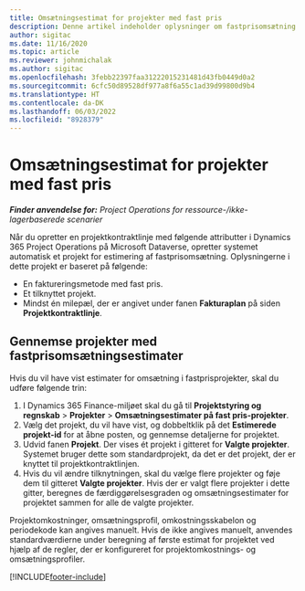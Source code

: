 ```yaml
---
title: Omsætningsestimat for projekter med fast pris
description: Denne artikel indeholder oplysninger om fastprisomsætning på projekter.
author: sigitac
ms.date: 11/16/2020
ms.topic: article
ms.reviewer: johnmichalak
ms.author: sigitac
ms.openlocfilehash: 3febb22397faa31222015231481d43fb0449d0a2
ms.sourcegitcommit: 6cfc50d89528df977a8f6a55c1ad39d99800d9b4
ms.translationtype: HT
ms.contentlocale: da-DK
ms.lasthandoff: 06/03/2022
ms.locfileid: "8928379"
---
```

# <a name="fixed-price-revenue-estimate-projects"></a>Omsætningsestimat for projekter med fast pris 

_**Finder anvendelse for:** Project Operations for ressource-/ikke-lagerbaserede scenarier_

Når du opretter en projektkontraktlinje med følgende attributter i Dynamics 365 Project Operations på Microsoft Dataverse, opretter systemet automatisk et projekt for estimering af fastprisomsætning. Oplysningerne i dette projekt er baseret på følgende:

  - En faktureringsmetode med fast pris.
  - Et tilknyttet projekt.
  - Mindst én milepæl, der er angivet under fanen **Fakturaplan** på siden **Projektkontraktlinje**.

## <a name="review-fixed-price-revenue-estimates-projects"></a>Gennemse projekter med fastprisomsætningsestimater
Hvis du vil have vist estimater for omsætning i fastprisprojekter, skal du udføre følgende trin:

1. I Dynamics 365 Finance-miljøet skal du gå til **Projektstyring og regnskab** > **Projekter** > **Omsætningsestimater på fast pris-projekter**.
2. Vælg det projekt, du vil have vist, og dobbeltklik på det **Estimerede projekt-id** for at åbne posten, og gennemse detaljerne for projektet.
3. Udvid fanen **Projekt**. Der vises ét projekt i gitteret for **Valgte projekter**. Systemet bruger dette som standardprojekt, da det er det projekt, der er knyttet til projektkontraktlinjen. 
4. Hvis du vil ændre tilknytningen, skal du vælge flere projekter og føje dem til gitteret **Valgte projekter**. Hvis der er valgt flere projekter i dette gitter, beregnes de færdiggørelsesgraden og omsætningsestimater for projektet sammen for alle de valgte projekter.

  Projektomkostninger, omsætningsprofil, omkostningsskabelon og periodekode kan angives manuelt. Hvis de ikke angives manuelt, anvendes standardværdierne under beregning af første estimat for projektet ved hjælp af de regler, der er konfigureret for projektomkostnings- og omsætningsprofiler.



[!INCLUDE[footer-include](../includes/footer-banner.md)]